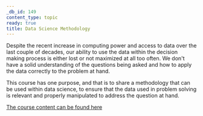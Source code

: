 ```yaml
---
_db_id: 149
content_type: topic
ready: true
title: Data Science Methodology
---
```


Despite the recent increase in computing power and access to data over the last couple of decades, our ability to use the data within the decision making process is either lost or not maximized at all too often. We don't have a solid understanding of the questions being asked and how to apply the data correctly to the problem at hand.

This course has one purpose, and that is to share a methodology that can be used within data science, to ensure that the data used in problem solving is relevant and properly manipulated to address the question at hand. 

[The course content can be found here](https://courses.cognitiveclass.ai/courses/course-v1:CognitiveClass+DS0103EN+v3/info)